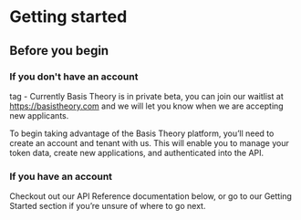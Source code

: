 # Getting started
## Before you begin
### If you don't have an account

<private beta> tag - Currently Basis Theory is in private beta, you can join our waitlist at https://basistheory.com and we will let you know when we are accepting new applicants.

To begin taking advantage of the Basis Theory platform, you’ll need to create an account and tenant with us. This will enable you to manage your token data, create new applications, and authenticated into the API.

### If you have an account

Checkout out our API Reference documentation below, or go to our Getting Started section if you’re unsure of where to go next.